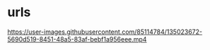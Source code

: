 # urls

https://user-images.githubusercontent.com/85114784/135023672-5690d519-8451-48a5-83af-bebf1a956eee.mp4

